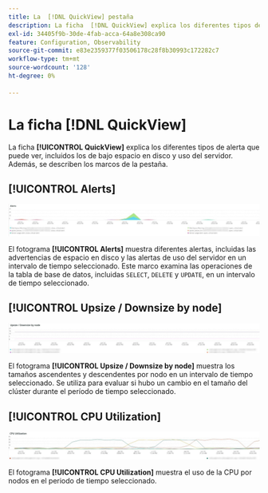 ```yaml
---
title: La  [!DNL QuickView] pestaña
description: La ficha  [!DNL QuickView] explica los diferentes tipos de alerta que puede ver, incluidos los de espacio de disco bajo y el uso del servidor.
exl-id: 34405f9b-30de-4fab-acca-64a8e308ca90
feature: Configuration, Observability
source-git-commit: e83e2359377f03506178c28f8b30993c172282c7
workflow-type: tm+mt
source-wordcount: '128'
ht-degree: 0%

---
```


# La ficha [!DNL QuickView]

La ficha **[!UICONTROL QuickView]** explica los diferentes tipos de alerta que puede ver, incluidos los de bajo espacio en disco y uso del servidor. Además, se describen los marcos de la pestaña.

## [!UICONTROL Alerts]

![Alertas](../../assets/tools/observation-for-adobe-commerce/quickview_alerts.jpg)

El fotograma **[!UICONTROL Alerts]** muestra diferentes alertas, incluidas las advertencias de espacio en disco y las alertas de uso del servidor en un intervalo de tiempo seleccionado. Este marco examina las operaciones de la tabla de base de datos, incluidas `SELECT`, `DELETE` y `UPDATE`, en un intervalo de tiempo seleccionado.

## [!UICONTROL Upsize / Downsize by node]

![Aumentar o reducir tamaño por nodo](../../assets/tools/observation-for-adobe-commerce/quickview_upsize_by_node.jpg)

El fotograma **[!UICONTROL Upsize / Downsize by node]** muestra los tamaños ascendentes y descendentes por nodo en un intervalo de tiempo seleccionado. Se utiliza para evaluar si hubo un cambio en el tamaño del clúster durante el período de tiempo seleccionado.

## [!UICONTROL CPU Utilization]

![Uso de CPU](../../assets/tools/observation-for-adobe-commerce/quickview_cpu.jpg)

El fotograma **[!UICONTROL CPU Utilization]** muestra el uso de la CPU por nodos en el periodo de tiempo seleccionado.
